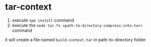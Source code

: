 # tar-context


1. execute `npm install` command
2. execute the `node tar.fs <path-to-directory-compress-into-tar>` command

it will create a file named `build-context.tar` in path-to-directory folder
